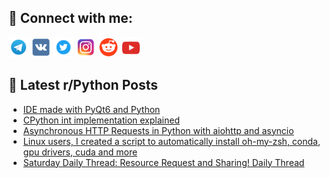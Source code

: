 ## 🔎 Connect with me:
[<img src="https://github.com/bullbesh/bullbesh/blob/main/images/Telegram.png" width="32" height="32" />](https://t.me/bullbesh)
[<img src="https://github.com/bullbesh/bullbesh/blob/main/images/VK.png" width="32" height="32" />](https://vk.com/bullbesh)
[<img src="https://github.com/bullbesh/bullbesh/blob/main/images/Twitter.png" width="32" height="32" />](https://twitter.com/bullbesh1)
[<img src="https://github.com/bullbesh/bullbesh/blob/main/images/Instagram.png" width="32" height="32" />](https://www.instagram.com/bullbesh)
[<img src="https://github.com/bullbesh/bullbesh/blob/main/images/Reddit.png" width="32" height="32" />](https://www.reddit.com/user/bullbesh)
[<img src="https://github.com/bullbesh/bullbesh/blob/main/images/YouTube.png" width="32" height="32" />](https://www.youtube.com/channel/UCtfjRs6uzgq5mfm8S06WTcg)

## 📕 Latest r/Python Posts
<!-- BLOG-POST-LIST:START -->
- [IDE made with PyQt6 and Python](https://www.reddit.com/r/Python/comments/183ivz2/ide_made_with_pyqt6_and_python/)
- [CPython int implementation explained](https://www.reddit.com/r/Python/comments/183gaks/cpython_int_implementation_explained/)
- [Asynchronous HTTP Requests in Python with aiohttp and asyncio](https://www.reddit.com/r/Python/comments/183fyq6/asynchronous_http_requests_in_python_with_aiohttp/)
- [Linux users, I created a script to automatically install oh-my-zsh, conda, gpu drivers, cuda and more](https://www.reddit.com/r/Python/comments/18377pq/linux_users_i_created_a_script_to_automatically/)
- [Saturday Daily Thread: Resource Request and Sharing! Daily Thread](https://www.reddit.com/r/Python/comments/18363c8/saturday_daily_thread_resource_request_and/)
<!-- BLOG-POST-LIST:END -->

